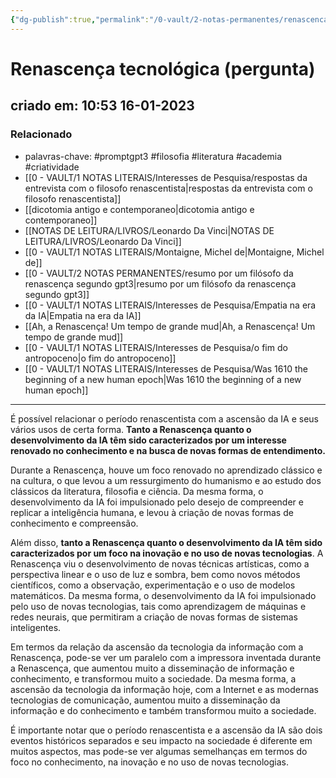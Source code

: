 ```yaml
---
{"dg-publish":true,"permalink":"/0-vault/2-notas-permanentes/renascenca-tecnologica-pergunta/","tags":["permanente","promptgpt3","filosofia","literatura","academia","criatividade"],"dgHomeLink":true,"dgShowLocalGraph":true,"dgShowFileTree":true,"dgEnableSearch":true}
---
```


# Renascença tecnológica (pergunta)
## criado em: 10:53 16-01-2023

### Relacionado
- palavras-chave: #promptgpt3 #filosofia #literatura #academia #criatividade 
- [[0 - VAULT/1 NOTAS LITERAIS/Interesses de Pesquisa/respostas da entrevista com o filosofo renascentista\|respostas da entrevista com o filosofo renascentista]]
- [[dicotomia antigo e contemporaneo\|dicotomia antigo e contemporaneo]]
- [[NOTAS DE LEITURA/LIVROS/Leonardo Da Vinci\|NOTAS DE LEITURA/LIVROS/Leonardo Da Vinci]]
- [[0 - VAULT/1 NOTAS LITERAIS/Montaigne, Michel de\|Montaigne, Michel de]]
- [[0 - VAULT/2 NOTAS PERMANENTES/resumo por um filósofo da renascença segundo gpt3\|resumo por um filósofo da renascença segundo gpt3]]
- [[0 - VAULT/1 NOTAS LITERAIS/Interesses de Pesquisa/Empatia na era da IA\|Empatia na era da IA]]
- [[Ah, a Renascença! Um tempo de grande mud\|Ah, a Renascença! Um tempo de grande mud]]
- [[0 - VAULT/1 NOTAS LITERAIS/Interesses de Pesquisa/o fim do antropoceno\|o fim do antropoceno]]
- [[0 - VAULT/1 NOTAS LITERAIS/Interesses de Pesquisa/Was 1610 the beginning of a new human epoch\|Was 1610 the beginning of a new human epoch]]
---
É possível relacionar o período renascentista com a ascensão da IA e seus vários usos de certa forma. **Tanto a Renascença quanto o desenvolvimento da IA têm sido caracterizados por um interesse renovado no conhecimento e na busca de novas formas de entendimento.**

Durante a Renascença, houve um foco renovado no aprendizado clássico e na cultura, o que levou a um ressurgimento do humanismo e ao estudo dos clássicos da literatura, filosofia e ciência. Da mesma forma, o desenvolvimento da IA foi impulsionado pelo desejo de compreender e replicar a inteligência humana, e levou à criação de novas formas de conhecimento e compreensão.

Além disso, **tanto a Renascença quanto o desenvolvimento da IA têm sido caracterizados por um foco na inovação e no uso de novas tecnologias**. A Renascença viu o desenvolvimento de novas técnicas artísticas, como a perspectiva linear e o uso de luz e sombra, bem como novos métodos científicos, como a observação, experimentação e o uso de modelos matemáticos. Da mesma forma, o desenvolvimento da IA foi impulsionado pelo uso de novas tecnologias, tais como aprendizagem de máquinas e redes neurais, que permitiram a criação de novas formas de sistemas inteligentes.

Em termos da relação da ascensão da tecnologia da informação com a Renascença, pode-se ver um paralelo com a impressora inventada durante a Renascença, que aumentou muito a disseminação de informação e conhecimento, e transformou muito a sociedade. Da mesma forma, a ascensão da tecnologia da informação hoje, com a Internet e as modernas tecnologias de comunicação, aumentou muito a disseminação da informação e do conhecimento e também transformou muito a sociedade.

É importante notar que o período renascentista e a ascensão da IA são dois eventos históricos separados e seu impacto na sociedade é diferente em muitos aspectos, mas pode-se ver algumas semelhanças em termos do foco no conhecimento, na inovação e no uso de novas tecnologias.